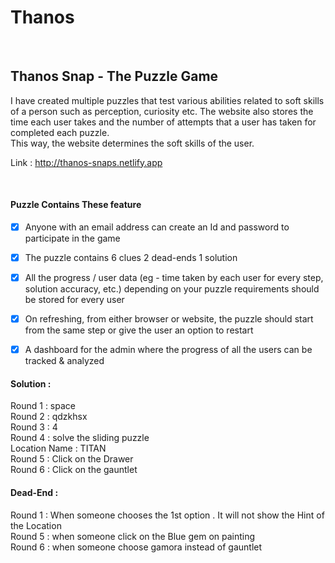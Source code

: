 # Thanos 
</br>

## Thanos Snap - The Puzzle Game

I have created multiple puzzles that test various abilities related to soft skills of a person such as perception, curiosity etc. 
The website also stores the time each user takes and the number of attempts that a user has taken for completed each puzzle.<br /> This way, the website determines the soft skills of the user.

Link : http://thanos-snaps.netlify.app

</br>


#### Puzzle Contains These feature
- [x] Anyone with an email address can create an Id and password to participate in the game
- [x] The puzzle contains
   6 clues
   2 dead-ends
   1 solution 
- [x] All the progress / user data (eg - time taken by each user for every step, solution accuracy, etc.) depending on your puzzle requirements should be stored for every user
- [x] On refreshing, from either browser or website, the puzzle should start from the same step or give the user an option to restart
- [x] A dashboard for the admin where the progress of all the users can be tracked & analyzed



#### Solution :

Round 1 : space<br />
Round 2 : qdzkhsx<br />
Round 3 : 4<br />
Round 4 : solve the sliding puzzle<br />
Location Name : TITAN<br />
Round 5 : Click on the Drawer<br />
Round 6 : Click on the gauntlet<br />

#### Dead-End :
Round 1 : When someone chooses the 1st option . It will not show the Hint of the Location<br />
Round 5 : when someone click on the Blue gem on painting<br />
Round 6 : when someone choose gamora instead of gauntlet<br />

